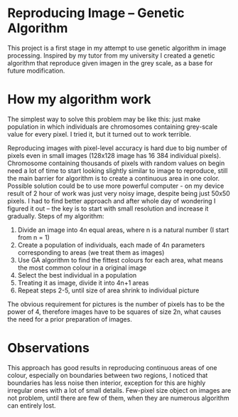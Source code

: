 # Reproducing Image – Genetic Algorithm
This project is a first stage in my attempt to use genetic algorithm in image processing. Inspired by my tutor from my university I created a genetic algorithm 
that reproduce given imagen in the grey scale, as a base for future modification.
# How my algorithm work
The simplest way to solve this problem may be like this: just make population in which individuals are chromosomes containing grey-scale value for every pixel. I tried it, 
but it turned out to work terrible.

Reproducing images with pixel-level accuracy is hard due to big number of pixels even in small images (128x128 image has 16 384 individual pixels). Chromosome containing thousands of pixels with random values on begin need a lot of time to start looking slightly similar to image to reproduce, still the main barrier for algorithm is to create a continuous area in one color. Possible solution could be to use more powerful computer - on my device result of 2 hour of work was just very noisy image, despite being just 50x50 pixels.
I had to find better approach and after whole day of wondering I figured it out – the key is to start with small resolution and increase it gradually.
Steps of my algorithm:

1)	Divide an image into 4n equal areas, where n is a natural number (I start from n = 1)
2)	Create a population of individuals, each made of 4n parameters corresponding to areas (we treat them as images)
3)	Use GA algorithm to find the fittest colours for each area, what means the most common colour in a original image
4)	Select the best individual in a population
5)	Treating it as image, divide it into 4n+1 areas
6)	Repeat steps 2-5, until size of area shrink to individual picture

The obvious requirement for pictures is the number of pixels has to be the power of 4, therefore images have to be squares of size 2n, what causes the need for a prior preparation of images.
# Observations
This approach has good results in reproducing continuous areas of one colour, especially on boundaries between two regions, I noticed that boundaries has less 
noise then interior, exception for this are highly irregular ones with a lot of small details. Few-pixel size object on images are not problem, until 
there are few of them, when they are numerous algorithm can entirely lost.




 

